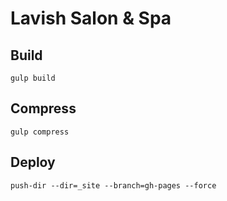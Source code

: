 # Lavish Salon & Spa

## Build
`gulp build`

## Compress
`gulp compress`

## Deploy
`push-dir --dir=_site --branch=gh-pages --force`

